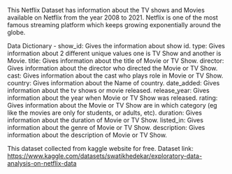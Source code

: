 This Netflix Dataset has information about the TV shows and Movies available on Netflix from the year 2008 to 2021. Netflix is one of the most famous streaming platform which keeps growing exponentially around the globe.

Data Dictionary -
show_id: Gives the information about show id.
type: Gives information about 2 different unique values one is TV Show and another is Movie.
title: Gives information about the title of Movie or TV Show.
director: Gives information about the director who directed the Movie or TV Show.
cast: Gives information about the cast who plays role in Movie or TV Show.
country: Gives information about the Name of country.
date_added: Gives information about the tv shows or movie released.
release_year: Gives information about the year when Movie or TV Show was released.
rating: Gives information about the Movie or TV Show are in which category (eg like the movies are only for students, or adults, etc).
duration: Gives information about the duration of Movie or TV Show.
listed_in: Gives information about the genre of Movie or TV Show.
description: Gives information about the description of Movie or TV Show.

This dataset collected from kaggle website for free.
Dataset link: https://www.kaggle.com/datasets/swatikhedekar/exploratory-data-analysis-on-netflix-data 
